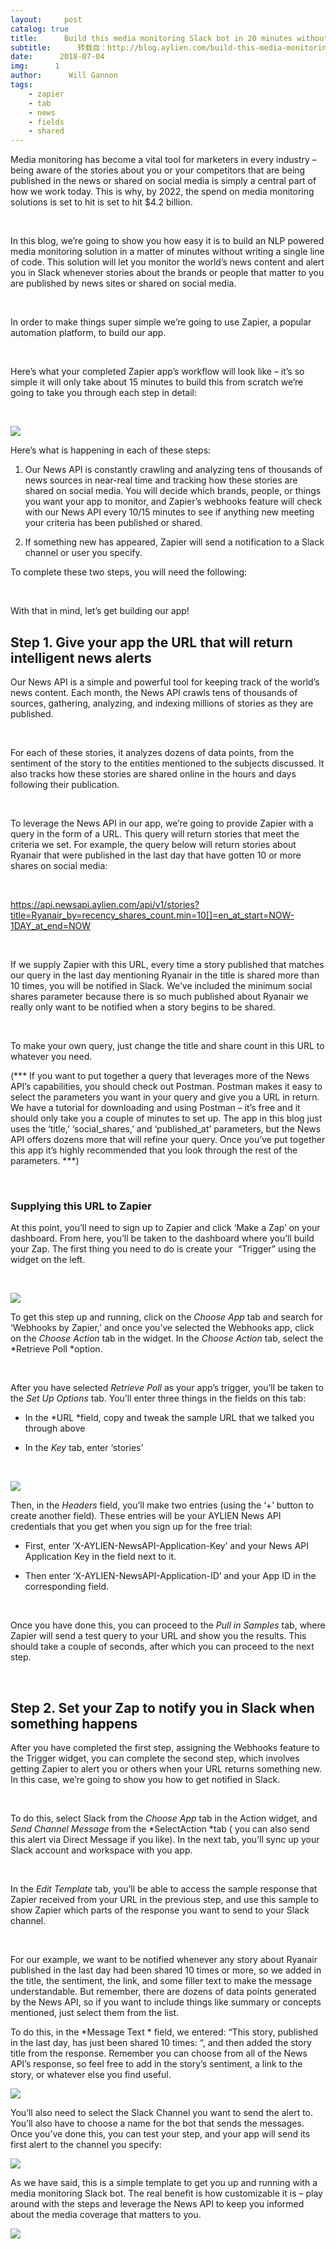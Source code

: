 ```yaml
---
layout:     post
catalog: true
title:      Build this media monitoring Slack bot in 20 minutes without writing code
subtitle:      转载自：http://blog.aylien.com/build-this-media-monitoring-slack-bot-in-20-minutes-without-writing-code/
date:      2018-07-04
img:      1
author:      Will Gannon
tags:
    - zapier
    - tab
    - news
    - fields
    - shared
---
```


Media monitoring has become a vital tool for marketers in every industry – being aware of the stories about you or your competitors that are being published in the news or shared on social media is simply a central part of how we work today. This is why, by 2022, the spend on media monitoring solutions is set to hit is set to hit $4.2 billion.

 

In this blog, we’re going to show you how easy it is to build an NLP powered media monitoring solution in a matter of minutes without writing a single line of code. This solution will let you monitor the world’s news content and alert you in Slack whenever stories about the brands or people that matter to you are published by news sites or shared on social media.

 

In order to make things super simple we’re going to use Zapier, a popular automation platform, to build our app.

 

Here’s what your completed Zapier app’s workflow will look like – it’s so simple it will only take about 15 minutes to build this from scratch we’re going to take you through each step in detail:

 

![](http://blog.aylien.com/wp-content/uploads/2018/07/Screenshot-from-2018-06-28-16-49-55-280x300.png)


Here’s what is happening in each of these steps:

1. Our News API is constantly crawling and analyzing tens of thousands of news sources in near-real time and tracking how these stories are shared on social media. You will decide which brands, people, or things you want your app to monitor, and Zapier’s webhooks feature will check with our News API every 10/15 minutes to see if anything new meeting your criteria has been published or shared.

1. If something new has appeared, Zapier will send a notification to a Slack channel or user you specify.


To complete these two steps, you will need the following:

 

With that in mind, let’s get building our app!

## Step 1. Give your app the URL that will return intelligent news alerts

Our News API is a simple and powerful tool for keeping track of the world’s news content. Each month, the News API crawls tens of thousands of sources, gathering, analyzing, and indexing millions of stories as they are published.

 

For each of these stories, it analyzes dozens of data points, from the sentiment of the story to the entities mentioned to the subjects discussed. It also tracks how these stories are shared online in the hours and days following their publication.

 

To leverage the News API in our app, we’re going to provide Zapier with a query in the form of a URL. This query will return stories that meet the criteria we set. For example, the query below will return stories about Ryanair that were published in the last day that have gotten 10 or more shares on social media:

 

https://api.newsapi.aylien.com/api/v1/stories?title=Ryanair_by=recency_shares_count.min=10[]=en_at_start=NOW-1DAY_at_end=NOW

 

If we supply Zapier with this URL, every time a story published that matches our query in the last day mentioning Ryanair in the title is shared more than 10 times, you will be notified in Slack. We’ve included the minimum social shares parameter because there is so much published about Ryanair we really only want to be notified when a story begins to be shared.

 

To make your own query, just change the title and share count in this URL to whatever you need.

(*** If you want to put together a query that leverages more of the News API’s capabilities, you should check out Postman. Postman makes it easy to select the parameters you want in your query and give you a URL in return. We have a tutorial for downloading and using Postman – it’s free and it should only take you a couple of minutes to set up. The app in this blog just uses the ‘title,’ ‘social_shares,’ and ‘published_at’ parameters, but the News API offers dozens more that will refine your query. Once you’ve put together this app it’s highly recommended that you look through the rest of the parameters. ***)

 

### Supplying this URL to Zapier

At this point, you’ll need to sign up to Zapier and click ‘Make a Zap’ on your dashboard. From here, you’ll be taken to the dashboard where you’ll build your Zap. The first thing you need to do is create your  “Trigger” using the widget on the left.

 

![](http://blog.aylien.com/wp-content/uploads/2018/07/Screenshot-from-2018-06-28-17-04-25-300x200.png)


To get this step up and running, click on the *Choose App* tab and search for ‘Webhooks by Zapier,’ and once you’ve selected the Webhooks app, click on the *Choose Action* tab in the widget. In the *Choose Action* tab, select the *Retrieve Poll *option.

 

After you have selected *Retrieve Poll* as your app’s trigger, you’ll be taken to the *Set Up Options* tab. You’ll enter three things in the fields on this tab:

- In the *URL *field, copy and tweak the sample URL that we talked you through above

- In the *Key* tab, enter ‘stories’


 

![](http://blog.aylien.com/wp-content/uploads/2018/07/Screenshot-from-2018-06-29-14-03-59-650x250.png)


Then, in the *Headers* field, you’ll make two entries (using the ‘+’ button to create another field). These entries will be your AYLIEN News API credentials that you get when you sign up for the free trial:

- First, enter ‘X-AYLIEN-NewsAPI-Application-Key’ and your News API Application Key in the field next to it.

- Then enter ‘X-AYLIEN-NewsAPI-Application-ID’ and your App ID in the corresponding field.


 

Once you have done this, you can proceed to the *Pull in Samples* tab, where Zapier will send a test query to your URL and show you the results. This should take a couple of seconds, after which you can proceed to the next step.

 

## Step 2. Set your Zap to notify you in Slack when something happens

After you have completed the first step, assigning the Webhooks feature to the Trigger widget, you can complete the second step, which involves getting Zapier to alert you or others when your URL returns something new. In this case, we’re going to show you how to get notified in Slack.

 

To do this, select Slack from the *Choose App* tab in the Action widget, and *Send Channel Message* from the *SelectAction *tab ( you can also send this alert via Direct Message if you like). In the next tab, you’ll sync up your Slack account and workspace with you app.

 

In the *Edit Template* tab, you’ll be able to access the sample response that Zapier received from your URL in the previous step, and use this sample to show Zapier which parts of the response you want to send to your Slack channel.

 

For our example, we want to be notified whenever any story about Ryanair published in the last day had been shared 10 times or more, so we added in the title, the sentiment, the link, and some filler text to make the message understandable. But remember, there are dozens of data points generated by the News API, so if you want to include things like summary or concepts mentioned, just select them from the list.

To do this, in the *Message Text * field, we entered: “This story, published in the last day, has just been shared 10 times: “, and then added the story title from the response. Remember you can choose from all of the News API’s response, so feel free to add in the story’s sentiment, a link to the story, or whatever else you find useful.

![](http://blog.aylien.com/wp-content/uploads/2018/07/Screenshot-from-2018-07-03-12-00-54-650x446.png)


You’ll also need to select the Slack Channel you want to send the alert to. You’ll also have to choose a name for the bot that sends the messages. Once you’ve done this, you can test your step, and your app will send its first alert to the channel you specify:

![](http://blog.aylien.com/wp-content/uploads/2018/07/Screenshot-from-2018-07-03-11-59-59-650x417.png)


As we have said, this is a simple template to get you up and running with a media monitoring Slack bot. The real benefit is how customizable it is – play around with the steps and leverage the News API to keep you informed about the media coverage that matters to you.

![](https://no-cache.hubspot.com/cta/default/1942801/8b7573e6-e8d2-4c98-ab39-7f94f867508b.png)
 

